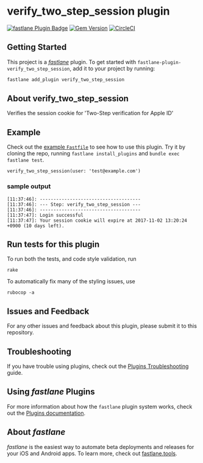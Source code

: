# verify_two_step_session plugin

[![fastlane Plugin Badge](https://rawcdn.githack.com/fastlane/fastlane/master/fastlane/assets/plugin-badge.svg)](https://rubygems.org/gems/fastlane-plugin-verify_two_step_session)
[![Gem Version](https://badge.fury.io/rb/fastlane-plugin-verify_two_step_session.svg)](https://badge.fury.io/rb/fastlane-plugin-verify_two_step_session)
[![CircleCI](https://circleci.com/gh/thasegaw/fastlane-plugin-verify_two_step_session.svg?style=svg)](https://circleci.com/gh/thasegaw/fastlane-plugin-verify_two_step_session)

## Getting Started

This project is a [_fastlane_](https://github.com/fastlane/fastlane) plugin. To get started with `fastlane-plugin-verify_two_step_session`, add it to your project by running:

```bash
fastlane add_plugin verify_two_step_session
```

## About verify_two_step_session

Verifies the session cookie for 'Two-Step verification for Apple ID'

## Example

Check out the [example `Fastfile`](fastlane/Fastfile) to see how to use this plugin. Try it by cloning the repo, running `fastlane install_plugins` and `bundle exec fastlane test`.

```
verify_two_step_session(user: 'test@example.com')
```

### sample output

```
[11:37:46]: -------------------------------------
[11:37:46]: --- Step: verify_two_step_session ---
[11:37:46]: -------------------------------------
[11:37:47]: Login successful
[11:37:47]: Your session cookie will expire at 2017-11-02 13:20:24 +0900 (10 days left).
```

## Run tests for this plugin

To run both the tests, and code style validation, run

```
rake
```

To automatically fix many of the styling issues, use
```
rubocop -a
```

## Issues and Feedback

For any other issues and feedback about this plugin, please submit it to this repository.

## Troubleshooting

If you have trouble using plugins, check out the [Plugins Troubleshooting](https://docs.fastlane.tools/plugins/plugins-troubleshooting/) guide.

## Using _fastlane_ Plugins

For more information about how the `fastlane` plugin system works, check out the [Plugins documentation](https://docs.fastlane.tools/plugins/create-plugin/).

## About _fastlane_

_fastlane_ is the easiest way to automate beta deployments and releases for your iOS and Android apps. To learn more, check out [fastlane.tools](https://fastlane.tools).
